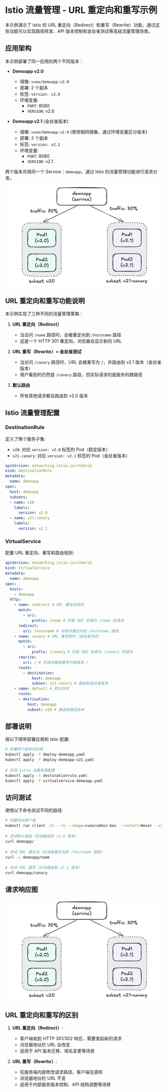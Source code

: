 # Istio 流量管理 - URL 重定向和重写示例

本示例演示了 Istio 的 URL 重定向（Redirect）和重写（Rewrite）功能，通过这些功能可以实现路径转发、API 版本控制和金丝雀测试等高级流量管理场景。

## 应用架构

本示例部署了同一应用的两个不同版本：

- **Demoapp v2.0**
  - 镜像: `vvoo/demoapp:v2.0`
  - 部署: 2 个副本
  - 标签: `version: v2.0`
  - 环境变量:
    - `PORT`: 8080
    - `VERSION`: v2.0

- **Demoapp v2.1** (金丝雀版本)
  - 镜像: `vvoo/demoapp:v2.0` (使用相同镜像，通过环境变量区分版本)
  - 部署: 2 个副本
  - 标签: `version: v2.1`
  - 环境变量:
    - `PORT`: 8080
    - `VERSION`: v2.1

两个版本共用同一个 Service：`demoapp`，通过 Istio 的流量管理功能进行请求分发。

![应用架构图](image.png)

## URL 重定向和重写功能说明

本示例实现了三种不同的流量管理策略：

1. **URL 重定向（Redirect）**
   - 当访问 `/name` 路径时，会被重定向到 `/hostname` 路径
   - 这是一个 HTTP 301 重定向，浏览器会显示新的 URL

2. **URL 重写（Rewrite）+ 金丝雀测试**
   - 当访问 `/canary` 路径时，URL 会被重写为 `/`，并路由到 v2.1 版本（金丝雀版本）
   - 用户看到的仍然是 `/canary` 路径，但实际请求的是服务的根路径

3. **默认路由**
   - 所有其他请求都会路由到 v2.0 版本

## Istio 流量管理配置

### DestinationRule

定义了两个服务子集:
- `v20`: 对应 `version: v2.0` 标签的 Pod（稳定版本）
- `v21-canary`: 对应 `version: v2.1` 标签的 Pod（金丝雀版本）

```yaml
apiVersion: networking.istio.io/v1beta1
kind: DestinationRule
metadata:
  name: demoapp
spec:
  host: demoapp
  subsets:
  - name: v20
    labels:
      version: v2.0
  - name: v21-canary
    labels: 
      version: v2.1
```

### VirtualService

配置 URL 重定向、重写和路由规则:

```yaml
apiVersion: networking.istio.io/v1beta1
kind: VirtualService
metadata:
  name: demoapp
spec:
  hosts:
    - demoapp
  http:
    - name: redirect # URL 重定向规则
      match: 
        - uri:
            prefix: /name # 匹配 URI 前缀为 /name 的请求
      redirect:
        uri: /hostname # 将请求重定向到 /hostname 路径
    - name: canary # URL 重写规则（金丝雀测试）
      match:
        - uri: 
            prefix: /canary # 匹配 URI 前缀为 /canary 的请求
      rewrite:
        uri: / # 将请求路径重写为根路径 /
      route:
        - destination:
            host: demoapp
            subset: v21-canary # 路由到金丝雀版本
    - name: default # 默认规则
      route:
      - destination:
          host: demoapp
          subset: v20 # 路由到稳定版本
```

## 部署说明

按以下顺序部署应用和 Istio 配置:

```bash
# 部署两个版本的应用
kubectl apply -f deploy-demoapp.yaml
kubectl apply -f deploy-demoapp-v21.yaml

# 应用 Istio 流量管理配置
kubectl apply -f destinationrule.yaml
kubectl apply -f virtualservice-demoapp.yaml
```

## 访问测试

使用以下命令测试不同的路径:

```bash
# 创建测试客户端
kubectl run client -it --rm --image=vvoo/admin-box --restart=Never --command -- bash

# 测试默认路由（应该路由到 v2.0 版本）
curl demoapp/

# 测试 URL 重定向（应该被重定向到 /hostname 路径）
curl -L demoapp/name

# 测试 URL 重写（应该路由到 v2.1 版本）
curl demoapp/canary
```


## 请求响应图
![alt text](image.png)


## URL 重定向和重写的区别

1. **URL 重定向（Redirect）**:
   - 客户端收到 HTTP 301/302 响应，需要发起新的请求
   - 浏览器地址栏 URL 会改变
   - 适用于 API 版本迁移、域名变更等场景

2. **URL 重写（Rewrite）**:
   - 在服务端内部修改请求路径，客户端无感知
   - 浏览器地址栏 URL 不变
   - 适用于内部服务版本控制、API 结构调整等场景
